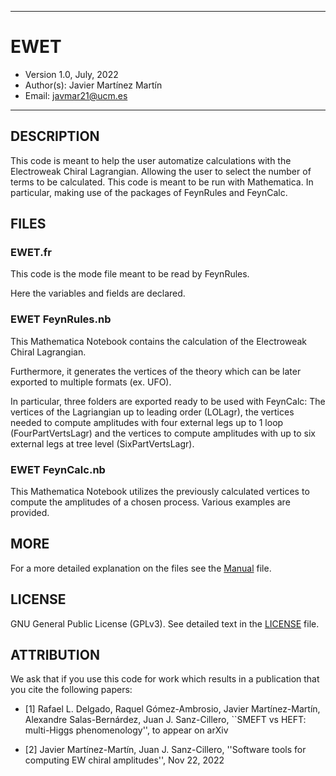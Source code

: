*************************************************************
# EWET
 - Version 1.0, July, 2022
 - Author(s):  Javier Martínez Martín
 - Email:  javmar21@ucm.es
*************************************************************

DESCRIPTION
-------------------------------------------------------------
This code is meant to help the user automatize calculations with
the Electroweak Chiral Lagrangian. Allowing the user to select 
the number of terms to be calculated.
This code is meant to be run with Mathematica. In particular,
making use of the packages of FeynRules and FeynCalc.

FILES
-------------------------------------------------------------

### EWET.fr

This code is the mode file meant to be read by FeynRules.

Here the variables and fields are declared.

### EWET FeynRules.nb

This Mathematica Notebook contains the calculation of the
Electroweak Chiral Lagrangian.

Furthermore, it generates the vertices of the theory which can be
later exported to multiple formats (ex. UFO).

In particular, three folders are exported ready to be used with 
FeynCalc: The vertices of the Lagriangian up to leading order
(LOLagr), the vertices needed to compute amplitudes with four external
legs up to 1 loop (FourPartVertsLagr) and the vertices to compute
amplitudes with up to six external legs at tree level (SixPartVertsLagr).

### EWET FeynCalc.nb

This Mathematica Notebook utilizes the previously calculated vertices
to compute the amplitudes of a chosen process. Various examples are
provided.

 MORE
-------------------------------------------------------------

For a more detailed explanation on the files see the 
[Manual](./Manual.pdf) file.

 LICENSE
-------------------------------------------------------------

GNU General Public License (GPLv3).
See detailed text in the [LICENSE](./LICENSE.md) file.

 ATTRIBUTION
-------------------------------------------------------------

We ask that if you use this code for work which results
in a publication that you cite the following papers:

* [1] Rafael L. Delgado, Raquel Gómez-Ambrosio, Javier Martínez-Martín,
Alexandre Salas-Bernárdez, Juan J. Sanz-Cillero,
``SMEFT vs HEFT: multi-Higgs phenomenology'', to appear on arXiv

* [2] Javier Martínez-Martín, Juan J. Sanz-Cillero, ''Software tools
for computing EW chiral amplitudes'', Nov 22, 2022
